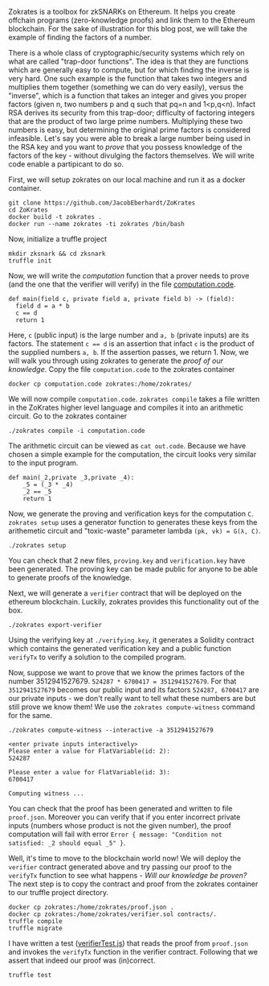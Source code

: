 Zokrates is a toolbox for zkSNARKs on Ethereum. It helps you create offchain programs (zero-knowledge proofs) and link them to the Ethereum blockchain. For the sake of illustration for this blog post, we will take the example of finding the factors of a number.

There is a whole class of cryptographic/security systems which rely on what are called "trap-door functions". The idea is that they are functions which are generally easy to compute, but for which finding the inverse is very hard. One such example is the function that takes two integers and multiplies them together (something we can do very easily), versus the "inverse", which is a function that takes an integer and gives you proper factors (given n, two numbers p and q such that pq=n and 1<p,q<n). Infact RSA derives its security from this trap-door; difficulty of factoring integers that are the product of two large prime numbers. Multiplying these two numbers is easy, but determining the original prime factors is considered infeasible. Let's say you were able to break a large number being used in the RSA key and you want to _prove_ that you possess knowledge of the factors of the key - without divulging the factors themselves. We will write code enable a partipicant to do so.

First, we will setup zokrates on our local machine and run it as a docker container.
```shell
git clone https://github.com/JacobEberhardt/ZoKrates
cd ZoKrates
docker build -t zokrates .
docker run --name zokrates -ti zokrates /bin/bash
```

Now, initialize a truffle project
```shell
mkdir zksnark && cd zksnark
truffle init
```

Now, we will write the _computation_ function that a prover needs to prove (and the one that the verifier will verify) in the file [computation.code](./computation.code).

```
def main(field c, private field a, private field b) -> (field):
  field d = a * b
  c == d
  return 1
```
Here, `c` (public input) is the large number and `a, b` (private inputs) are its factors. The statement `c == d` is an assertion that infact `c` is the product of the supplied numbers `a, b`. If the assertion passes, we return 1. Now, we will walk you through using zokrates to generate the _proof of our knowledge_.
Copy the file `computation.code` to the zokrates container
```shell
docker cp computation.code zokrates:/home/zokrates/
```

We will now compile `computation.code`. `zokrates compile` takes a file written in the ZoKrates higher level language and compiles it into an arithmetic circuit.
Go to the zokrates container
```shell
./zokrates compile -i computation.code
```
The arithmetic circuit can be viewed as `cat out.code`. Because we have chosen a simple example for the computation, the circuit looks very similar to the input program.
```
def main(_2,private _3,private _4):
	_5 = (_3 * _4)
	_2 == _5
	return 1
```

Now, we generate the proving and verification keys for the computation `C`. `zokrates setup` uses a generator function to generates these keys from the arithemetic circuit and "toxic-waste" parameter lambda `(pk, vk) = G(λ, C)`.
```shell
./zokrates setup
```
You can check that 2 new files, `proving.key` and `verification.key` have been generated. The proving key can be made public for anyone to be able to generate proofs of the knowledge.

Next, we will generate a `verifier` contract that will be deployed on the ethereum blockchain. Luckily, zokrates provides this functionality out of the box.
```shell
./zokrates export-verifier
```
Using the verifying key at `./verifying.key`, it generates a Solidity contract which contains the generated verification key and a public function `verifyTx` to verify a solution to the compiled program.

Now, suppose we want to prove that we know the primes factors of the number 3512941527679. `524287 * 6700417 = 3512941527679`. For that `3512941527679` becomes our public input and its factors `524287, 6700417` are our private inputs - we don't really want to tell what these numbers are but still prove we know them! We use the `zokrates compute-witness` command for the same.

```shell
./zokrates compute-witness --interactive -a 3512941527679

<enter private inputs interactively>
Please enter a value for FlatVariable(id: 2):
524287

Please enter a value for FlatVariable(id: 3):
6700417

Computing witness ...
```
You can check that the proof has been generated and written to file `proof.json`. Moreover you can verify that if you enter incorrect private inputs (numbers whose product is not the given number), the proof computation will fail with error `Error { message: "Condition not satisfied: _2 should equal _5" }`.

Well, it's time to move to the blockchain world now! We will deploy the `verifier` contract generated above and try passing our proof to the `verifyTx` function to see what happens - _Will our knowledge be proven?_
The next step is to copy the contract and proof from the zokrates container to our truffle project directory.
```shell
docker cp zokrates:/home/zokrates/proof.json .
docker cp zokrates:/home/zokrates/verifier.sol contracts/.
truffle compile
truffle migrate
```

I have written a test ([verifierTest.js](./test/verifierTest.js)) that reads the proof from `proof.json` and invokes the `verifyTx` function in the verifier contract. Following that we assert that indeed our proof was (in)correct.

```shell
truffle test
```